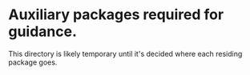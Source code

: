 # Auxiliary packages required for guidance.

This directory is likely temporary until it's decided where each residing package goes.
